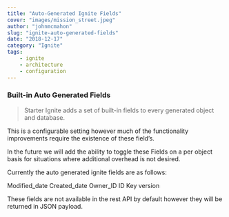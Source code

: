 ```yaml
---
title: "Auto-Generated Ignite Fields"
cover: "images/mission_street.jpeg"
author: "johnmcmahon"
slug: "ignite-auto-generated-fields"
date: "2018-12-17"
category: "Ignite"
tags:
    - ignite
    - architecture
    - configuration
---
```

### Built-in Auto Generated Fields

> Starter Ignite adds a set of built-in fields to every generated object and database.

This is a configurable setting however much of the functionality improvements require the existence of these field’s.

In the future we will add the ability to toggle these Fields on a per object basis for situations where additional overhead is not desired.

Currently the auto generated ignite fields are as follows:

Modified_date
Created_date
Owner_ID
ID
Key version

These fields are not available in the rest API by default however they will be returned in JSON payload.
